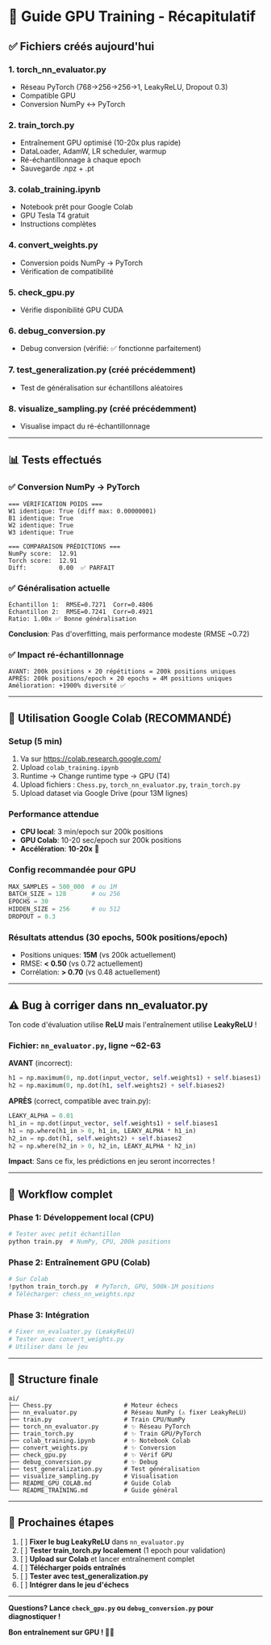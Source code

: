 # 🚀 Guide GPU Training - Récapitulatif

## ✅ Fichiers créés aujourd'hui

### 1. **torch_nn_evaluator.py**
- Réseau PyTorch (768→256→256→1, LeakyReLU, Dropout 0.3)
- Compatible GPU
- Conversion NumPy ↔ PyTorch

### 2. **train_torch.py**  
- Entraînement GPU optimisé (10-20x plus rapide)
- DataLoader, AdamW, LR scheduler, warmup
- Ré-échantillonnage à chaque epoch
- Sauvegarde .npz + .pt

### 3. **colab_training.ipynb**
- Notebook prêt pour Google Colab
- GPU Tesla T4 gratuit
- Instructions complètes

### 4. **convert_weights.py**
- Conversion poids NumPy → PyTorch
- Vérification de compatibilité

### 5. **check_gpu.py**
- Vérifie disponibilité GPU CUDA

### 6. **debug_conversion.py**
- Debug conversion (vérifié: ✅ fonctionne parfaitement)

### 7. **test_generalization.py** (créé précédemment)
- Test de généralisation sur échantillons aléatoires

### 8. **visualize_sampling.py** (créé précédemment)
- Visualise impact du ré-échantillonnage

---

## 📊 Tests effectués

### ✅ Conversion NumPy → PyTorch
```
=== VÉRIFICATION POIDS ===
W1 identique: True (diff max: 0.00000001)
B1 identique: True
W2 identique: True
W3 identique: True

=== COMPARAISON PRÉDICTIONS ===
NumPy score:  12.91
Torch score:  12.91
Diff:         0.00  ✅ PARFAIT
```

### ✅ Généralisation actuelle
```
Échantillon 1:  RMSE=0.7271  Corr=0.4806
Échantillon 2:  RMSE=0.7241  Corr=0.4921
Ratio: 1.00x ✅ Bonne généralisation
```

**Conclusion**: Pas d'overfitting, mais performance modeste (RMSE ~0.72)

### ✅ Impact ré-échantillonnage
```
AVANT: 200k positions × 20 répétitions = 200k positions uniques
APRÈS: 200k positions/epoch × 20 epochs = 4M positions uniques
Amélioration: +1900% diversité ✅
```

---

## 🎯 Utilisation Google Colab (RECOMMANDÉ)

### Setup (5 min)
1. Va sur https://colab.research.google.com/
2. Upload `colab_training.ipynb`
3. Runtime → Change runtime type → GPU (T4)
4. Upload fichiers : `Chess.py`, `torch_nn_evaluator.py`, `train_torch.py`
5. Upload dataset via Google Drive (pour 13M lignes)

### Performance attendue
- **CPU local**: 3 min/epoch sur 200k positions
- **GPU Colab**: 10-20 sec/epoch sur 200k positions
- **Accélération**: **10-20x** 🚀

### Config recommandée pour GPU
```python
MAX_SAMPLES = 500_000  # ou 1M
BATCH_SIZE = 128       # ou 256
EPOCHS = 30
HIDDEN_SIZE = 256      # ou 512
DROPOUT = 0.3
```

### Résultats attendus (30 epochs, 500k positions/epoch)
- Positions uniques: **15M** (vs 200k actuellement)
- RMSE: **< 0.50** (vs 0.72 actuellement)
- Corrélation: **> 0.70** (vs 0.48 actuellement)

---

## ⚠️ Bug à corriger dans nn_evaluator.py

Ton code d'évaluation utilise **ReLU** mais l'entraînement utilise **LeakyReLU** !

### Fichier: `nn_evaluator.py`, ligne ~62-63

**AVANT** (incorrect):
```python
h1 = np.maximum(0, np.dot(input_vector, self.weights1) + self.biases1)
h2 = np.maximum(0, np.dot(h1, self.weights2) + self.biases2)
```

**APRÈS** (correct, compatible avec train.py):
```python
LEAKY_ALPHA = 0.01
h1_in = np.dot(input_vector, self.weights1) + self.biases1
h1 = np.where(h1_in > 0, h1_in, LEAKY_ALPHA * h1_in)
h2_in = np.dot(h1, self.weights2) + self.biases2
h2 = np.where(h2_in > 0, h2_in, LEAKY_ALPHA * h2_in)
```

**Impact**: Sans ce fix, les prédictions en jeu seront incorrectes !

---

## 🔄 Workflow complet

### Phase 1: Développement local (CPU)
```bash
# Tester avec petit échantillon
python train.py  # NumPy, CPU, 200k positions
```

### Phase 2: Entraînement GPU (Colab)
```bash
# Sur Colab
!python train_torch.py  # PyTorch, GPU, 500k-1M positions
# Télécharger: chess_nn_weights.npz
```

### Phase 3: Intégration
```python
# Fixer nn_evaluator.py (LeakyReLU)
# Tester avec convert_weights.py
# Utiliser dans le jeu
```

---

## 📁 Structure finale

```
ai/
├── Chess.py                    # Moteur échecs
├── nn_evaluator.py             # Réseau NumPy (⚠️ fixer LeakyReLU)
├── train.py                    # Train CPU/NumPy
├── torch_nn_evaluator.py       # ✨ Réseau PyTorch
├── train_torch.py              # ✨ Train GPU/PyTorch
├── colab_training.ipynb        # ✨ Notebook Colab
├── convert_weights.py          # ✨ Conversion
├── check_gpu.py                # ✨ Vérif GPU
├── debug_conversion.py         # ✨ Debug
├── test_generalization.py      # Test généralisation
├── visualize_sampling.py       # Visualisation
├── README_GPU_COLAB.md         # Guide Colab
└── README_TRAINING.md          # Guide général
```

---

## 🚀 Prochaines étapes

1. [ ] **Fixer le bug LeakyReLU** dans `nn_evaluator.py`
2. [ ] **Tester train_torch.py localement** (1 epoch pour validation)
3. [ ] **Upload sur Colab** et lancer entraînement complet
4. [ ] **Télécharger poids entraînés**
5. [ ] **Tester avec test_generalization.py**
6. [ ] **Intégrer dans le jeu d'échecs**

---

**Questions? Lance `check_gpu.py` ou `debug_conversion.py` pour diagnostiquer !**

**Bon entraînement sur GPU ! 🚀🎯**
